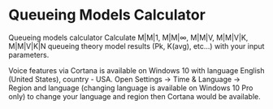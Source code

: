 # Queueing Models Calculator
Queueing models calculator
Calculate M|M|1, M|M|∞, M|M|V, M|M|V|K, M|M|V|K|N queueing theory model results (Pk, K(avg), etc...) with your input parameters.

Voice features via Cortana is available on Windows 10 with language English (United States), country - USA. Open Settings -> Time & Language -> Region and language (changing language is available on Windows 10 Pro only) to change your language and region then Cortana would be available.
